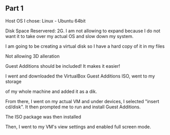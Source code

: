 ## Part 1 



Host OS I chose: Linux - Ubuntu 64bit 

Disk Space Reservered: 2G. I am not allowing to expand because I do not want it to take over my actual OS and slow down my system. 

I am going to be creating a virtual disk so I have a hard copy of it in my files

Not allowing 3D alleration 

Guest Additions should be included! It makes it easier! 

I went and downloaded the VirtualBox Guest Additions ISO, went to my storage

 of my whole machine and added it as a dik. 

 From there, I went on my actual VM and under devices, I selected "insert cd/disk". It then prompted me to run and install Guest Additions. 

 The ISO package was then installed

 Then, I went to my VM's view settings and enabled full screen mode. 

 


